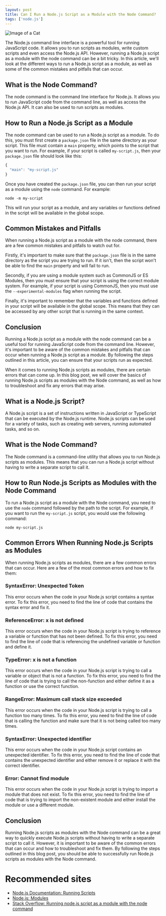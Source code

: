 ```yaml
---
layout: post
title: Can I Run a Node.js Script as a Module with the Node Command?
tags: ['node.js']
---
```


![Image of a Cat](http://source.unsplash.com/1600x900/?cat)

The Node.js command line interface is a powerful tool for running JavaScript code. It allows you to run scripts as modules, write custom scripts and even access the Node.js API. However, running a Node.js script as a module with the node command can be a bit tricky. In this article, we'll look at the different ways to run a Node.js script as a module, as well as some of the common mistakes and pitfalls that can occur.

## What is the Node Command?

The node command is the command line interface for Node.js. It allows you to run JavaScript code from the command line, as well as access the Node.js API. It can also be used to run scripts as modules.

## How to Run a Node.js Script as a Module

The node command can be used to run a Node.js script as a module. To do this, you must first create a `package.json` file in the same directory as your script. This file must contain a `main` property, which points to the script that you want to run. For example, if your script is called `my-script.js`, then your `package.json` file should look like this:

```javascript
{
  "main": "my-script.js"
}
```

Once you have created the `package.json` file, you can then run your script as a module using the `node` command. For example:

```
node -m my-script
```

This will run your script as a module, and any variables or functions defined in the script will be available in the global scope.

## Common Mistakes and Pitfalls

When running a Node.js script as a module with the node command, there are a few common mistakes and pitfalls to watch out for.

Firstly, it's important to make sure that the `package.json` file is in the same directory as the script you are trying to run. If it isn't, then the script won't be able to find the `main` property and will fail to run.

Secondly, if you are using a module system such as CommonJS or ES Modules, then you must ensure that your script is using the correct module system. For example, if your script is using CommonJS, then you must use the `--experimental-modules` flag when running the script.

Finally, it's important to remember that the variables and functions defined in your script will be available in the global scope. This means that they can be accessed by any other script that is running in the same context.

## Conclusion

Running a Node.js script as a module with the node command can be a useful tool for running JavaScript code from the command line. However, it's important to be aware of the common mistakes and pitfalls that can occur when running a Node.js script as a module. By following the steps outlined in this article, you can ensure that your scripts run as expected.

When it comes to running Node.js scripts as modules, there are certain errors that can come up. In this blog post, we will cover the basics of running Node.js scripts as modules with the Node command, as well as how to troubleshoot and fix any errors that may arise.

## What is a Node.js Script?

A Node.js script is a set of instructions written in JavaScript or TypeScript that can be executed by the Node.js runtime. Node.js scripts can be used for a variety of tasks, such as creating web servers, running automated tasks, and so on.

## What is the Node Command?

The Node command is a command-line utility that allows you to run Node.js scripts as modules. This means that you can run a Node.js script without having to write a separate script to call it.

## How to Run Node.js Scripts as Modules with the Node Command

To run a Node.js script as a module with the Node command, you need to use the `node` command followed by the path to the script. For example, if you want to run the `my-script.js` script, you would use the following command:

```
node my-script.js
```

## Common Errors When Running Node.js Scripts as Modules

When running Node.js scripts as modules, there are a few common errors that can occur. Here are a few of the most common errors and how to fix them:

### SyntaxError: Unexpected Token

This error occurs when the code in your Node.js script contains a syntax error. To fix this error, you need to find the line of code that contains the syntax error and fix it.

### ReferenceError: x is not defined

This error occurs when the code in your Node.js script is trying to reference a variable or function that has not been defined. To fix this error, you need to find the line of code that is referencing the undefined variable or function and define it.

### TypeError: x is not a function

This error occurs when the code in your Node.js script is trying to call a variable or object that is not a function. To fix this error, you need to find the line of code that is trying to call the non-function and either define it as a function or use the correct function.

### RangeError: Maximum call stack size exceeded

This error occurs when the code in your Node.js script is trying to call a function too many times. To fix this error, you need to find the line of code that is calling the function and make sure that it is not being called too many times.

### SyntaxError: Unexpected identifier

This error occurs when the code in your Node.js script contains an unexpected identifier. To fix this error, you need to find the line of code that contains the unexpected identifier and either remove it or replace it with the correct identifier.

### Error: Cannot find module

This error occurs when the code in your Node.js script is trying to import a module that does not exist. To fix this error, you need to find the line of code that is trying to import the non-existent module and either install the module or use a different module.

## Conclusion

Running Node.js scripts as modules with the Node command can be a great way to quickly execute Node.js scripts without having to write a separate script to call it. However, it is important to be aware of the common errors that can occur and how to troubleshoot and fix them. By following the steps outlined in this blog post, you should be able to successfully run Node.js scripts as modules with the Node command.
# Recommended sites

- [Node.js Documentation: Running Scripts](https://nodejs.org/api/cli.html#cli_running_scripts)
- [Node.js: Modules](https://nodejs.org/api/modules.html)
- [Stack Overflow: Running node.js script as a module with the node command](https://stackoverflow.com/questions/56793182/running-node-js-script-as-a-module-with-the-node-command)